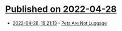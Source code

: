 # [Published on 2022-04-28](index.md)

* [2022-04-28, 19:21:13](https://news.ycombinator.com/item?id=31197006) - [Pets Are Not Luggage](https://petairways.com/pets-are-not-luggage/)
